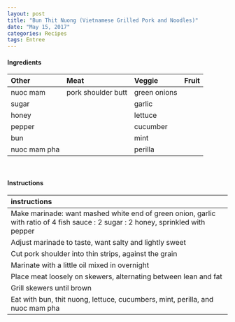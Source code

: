 ```yaml
---
layout: post
title: "Bun Thit Nuong (Vietnamese Grilled Pork and Noodles)"
date: "May 15, 2017"
categories: Recipes
tags: Entree
---
```









#### Ingredients

<table class = "presenttab">
 <thead>
  <tr>
   <th style="text-align:left;"> Other </th>
   <th style="text-align:left;"> Meat </th>
   <th style="text-align:left;"> Veggie </th>
   <th style="text-align:left;"> Fruit </th>
  </tr>
 </thead>
<tbody>
  <tr>
   <td style="text-align:left;"> nuoc mam </td>
   <td style="text-align:left;"> pork shoulder butt </td>
   <td style="text-align:left;"> green onions </td>
   <td style="text-align:left;">  </td>
  </tr>
  <tr>
   <td style="text-align:left;"> sugar </td>
   <td style="text-align:left;">  </td>
   <td style="text-align:left;"> garlic </td>
   <td style="text-align:left;">  </td>
  </tr>
  <tr>
   <td style="text-align:left;"> honey </td>
   <td style="text-align:left;">  </td>
   <td style="text-align:left;"> lettuce </td>
   <td style="text-align:left;">  </td>
  </tr>
  <tr>
   <td style="text-align:left;"> pepper </td>
   <td style="text-align:left;">  </td>
   <td style="text-align:left;"> cucumber </td>
   <td style="text-align:left;">  </td>
  </tr>
  <tr>
   <td style="text-align:left;"> bun </td>
   <td style="text-align:left;">  </td>
   <td style="text-align:left;"> mint </td>
   <td style="text-align:left;">  </td>
  </tr>
  <tr>
   <td style="text-align:left;"> nuoc mam pha </td>
   <td style="text-align:left;">  </td>
   <td style="text-align:left;"> perilla </td>
   <td style="text-align:left;">  </td>
  </tr>
</tbody>
</table>

<br>

#### Instructions

<table class = "presenttabnoh">
 <thead>
  <tr>
   <th style="text-align:left;"> instructions </th>
  </tr>
 </thead>
<tbody>
  <tr>
   <td style="text-align:left;"> Make marinade: want mashed white end of green onion, garlic with ratio of 4 fish sauce : 2 sugar : 2 honey, sprinkled with pepper </td>
  </tr>
  <tr>
   <td style="text-align:left;"> Adjust marinade to taste, want salty and lightly sweet </td>
  </tr>
  <tr>
   <td style="text-align:left;"> Cut pork shoulder into thin strips, against the grain </td>
  </tr>
  <tr>
   <td style="text-align:left;"> Marinate with a little oil mixed in overnight </td>
  </tr>
  <tr>
   <td style="text-align:left;"> Place meat loosely on skewers, alternating between lean and fat </td>
  </tr>
  <tr>
   <td style="text-align:left;"> Grill skewers until brown </td>
  </tr>
  <tr>
   <td style="text-align:left;"> Eat with bun, thit nuong, lettuce, cucumbers, mint, perilla, and nuoc mam pha </td>
  </tr>
</tbody>
</table>

